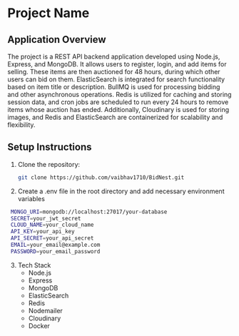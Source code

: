 # Project Name

## Application Overview

The project is a REST API backend application developed using Node.js, Express, and MongoDB. It allows users to register, login, and add items for selling. These items are then auctioned for 48 hours, during which other users can bid on them. ElasticSearch is integrated for search functionality based on item title or description. BullMQ is used for processing bidding and other asynchronous operations. Redis is utilized for caching and storing session data, and cron jobs are scheduled to run every 24 hours to remove items whose auction has ended. Additionally, Cloudinary is used for storing images, and Redis and ElasticSearch are containerized for scalability and flexibility.

## Setup Instructions

1. Clone the repository:
   ```bash
   git clone https://github.com/vaibhav1710/BidNest.git
   ```
2.  Create a .env file in the root directory and add necessary environment variables
   ```bash
    MONGO_URI=mongodb://localhost:27017/your-database
    SECRET=your_jwt_secret
    CLOUD_NAME=your_cloud_name
    API_KEY=your_api_key
    API_SECRET=your_api_secret
    EMAIL=your_email@example.com
    PASSWORD=your_email_password
   ```
3. Tech Stack
    - Node.js
    - Express
    - MongoDB
    - ElasticSearch
    - Redis
    - Nodemailer
    - Cloudinary
    - Docker


      
   
